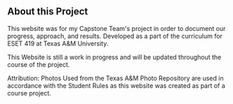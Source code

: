 
<!-- Go over the Basics of what this project is and why -->
## About this Project

This website was for my Capstone Team's project in order to document our progress, approach, and results. Developed as a part of the curriculum for ESET 419 at Texas A&M University.

This Website is still a work in progress and will be updated throughout the course of the project.

Attribution:
Photos Used from the Texas A&M Photo Repository are used in accordance with the Student Rules as this website was created as part of a course project.
